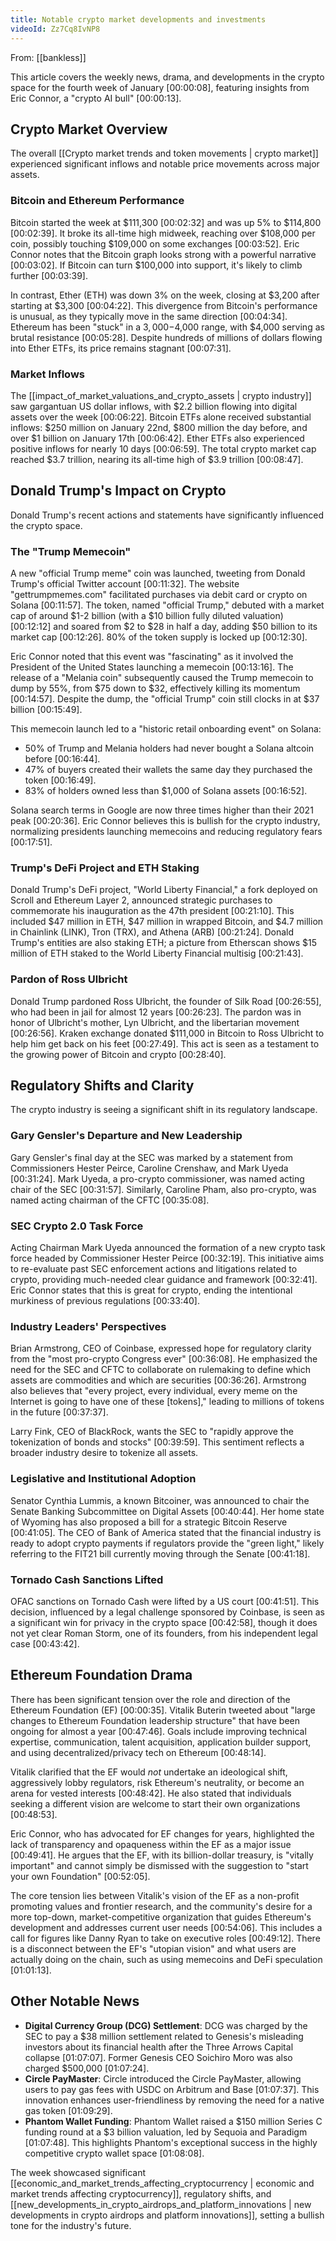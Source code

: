 ```yaml
---
title: Notable crypto market developments and investments
videoId: Zz7Cq8IvNP8
---
```


From: [[bankless]] <br/> 

This article covers the weekly news, drama, and developments in the crypto space for the fourth week of January <a class="yt-timestamp" data-t="00:00:08">[00:00:08]</a>, featuring insights from Eric Connor, a "crypto AI bull" <a class="yt-timestamp" data-t="00:00:13">[00:00:13]</a>.

## Crypto Market Overview

The overall [[Crypto market trends and token movements | crypto market]] experienced significant inflows and notable price movements across major assets.

### Bitcoin and Ethereum Performance
Bitcoin started the week at $111,300 <a class="yt-timestamp" data-t="00:02:32">[00:02:32]</a> and was up 5% to $114,800 <a class="yt-timestamp" data-t="00:02:39">[00:02:39]</a>. It broke its all-time high midweek, reaching over $108,000 per coin, possibly touching $109,000 on some exchanges <a class="yt-timestamp" data-t="00:03:52">[00:03:52]</a>. Eric Connor notes that the Bitcoin graph looks strong with a powerful narrative <a class="yt-timestamp" data-t="00:03:02">[00:03:02]</a>. If Bitcoin can turn $100,000 into support, it's likely to climb further <a class="yt-timestamp" data-t="00:03:39">[00:03:39]</a>.

In contrast, Ether (ETH) was down 3% on the week, closing at $3,200 after starting at $3,300 <a class="yt-timestamp" data-t="00:04:22">[00:04:22]</a>. This divergence from Bitcoin's performance is unusual, as they typically move in the same direction <a class="yt-timestamp" data-t="00:04:34">[00:04:34]</a>. Ethereum has been "stuck" in a $3,000-$4,000 range, with $4,000 serving as brutal resistance <a class="yt-timestamp" data-t="00:05:28">[00:05:28]</a>. Despite hundreds of millions of dollars flowing into Ether ETFs, its price remains stagnant <a class="yt-timestamp" data-t="00:07:31">[00:07:31]</a>.

### Market Inflows
The [[impact_of_market_valuations_and_crypto_assets | crypto industry]] saw gargantuan US dollar inflows, with $2.2 billion flowing into digital assets over the week <a class="yt-timestamp" data-t="00:06:22">[00:06:22]</a>. Bitcoin ETFs alone received substantial inflows: $250 million on January 22nd, $800 million the day before, and over $1 billion on January 17th <a class="yt-timestamp" data-t="00:06:42">[00:06:42]</a>. Ether ETFs also experienced positive inflows for nearly 10 days <a class="yt-timestamp" data-t="00:06:59">[00:06:59]</a>. The total crypto market cap reached $3.7 trillion, nearing its all-time high of $3.9 trillion <a class="yt-timestamp" data-t="00:08:47">[00:08:47]</a>.

## Donald Trump's Impact on Crypto
Donald Trump's recent actions and statements have significantly influenced the crypto space.

### The "Trump Memecoin"
A new "official Trump meme" coin was launched, tweeting from Donald Trump's official Twitter account <a class="yt-timestamp" data-t="00:11:32">[00:11:32]</a>. The website "gettrumpmemes.com" facilitated purchases via debit card or crypto on Solana <a class="yt-timestamp" data-t="00:11:57">[00:11:57]</a>. The token, named "official Trump," debuted with a market cap of around $1-2 billion (with a $10 billion fully diluted valuation) <a class="yt-timestamp" data-t="00:12:12">[00:12:12]</a> and soared from $2 to $28 in half a day, adding $50 billion to its market cap <a class="yt-timestamp" data-t="00:12:26">[00:12:26]</a>. 80% of the token supply is locked up <a class="yt-timestamp" data-t="00:12:30">[00:12:30]</a>.

Eric Connor noted that this event was "fascinating" as it involved the President of the United States launching a memecoin <a class="yt-timestamp" data-t="00:13:16">[00:13:16]</a>. The release of a "Melania coin" subsequently caused the Trump memecoin to dump by 55%, from $75 down to $32, effectively killing its momentum <a class="yt-timestamp" data-t="00:14:57">[00:14:57]</a>. Despite the dump, the "official Trump" coin still clocks in at $37 billion <a class="yt-timestamp" data-t="00:15:49">[00:15:49]</a>.

This memecoin launch led to a "historic retail onboarding event" on Solana:
*   50% of Trump and Melania holders had never bought a Solana altcoin before <a class="yt-timestamp" data-t="00:16:44">[00:16:44]</a>.
*   47% of buyers created their wallets the same day they purchased the token <a class="yt-timestamp" data-t="00:16:49">[00:16:49]</a>.
*   83% of holders owned less than $1,000 of Solana assets <a class="yt-timestamp" data-t="00:16:52">[00:16:52]</a>.

Solana search terms in Google are now three times higher than their 2021 peak <a class="yt-timestamp" data-t="00:20:36">[00:20:36]</a>. Eric Connor believes this is bullish for the crypto industry, normalizing presidents launching memecoins and reducing regulatory fears <a class="yt-timestamp" data-t="00:17:51">[00:17:51]</a>.

### Trump's DeFi Project and ETH Staking
Donald Trump's DeFi project, "World Liberty Financial," a fork deployed on Scroll and Ethereum Layer 2, announced strategic purchases to commemorate his inauguration as the 47th president <a class="yt-timestamp" data-t="00:21:10">[00:21:10]</a>. This included $47 million in ETH, $47 million in wrapped Bitcoin, and $4.7 million in Chainlink (LINK), Tron (TRX), and Athena (ARB) <a class="yt-timestamp" data-t="00:21:24">[00:21:24]</a>. Donald Trump's entities are also staking ETH; a picture from Etherscan shows $15 million of ETH staked to the World Liberty Financial multisig <a class="yt-timestamp" data-t="00:21:43">[00:21:43]</a>.

### Pardon of Ross Ulbricht
Donald Trump pardoned Ross Ulbricht, the founder of Silk Road <a class="yt-timestamp" data-t="00:26:55">[00:26:55]</a>, who had been in jail for almost 12 years <a class="yt-timestamp" data-t="00:26:23">[00:26:23]</a>. The pardon was in honor of Ulbricht's mother, Lyn Ulbricht, and the libertarian movement <a class="yt-timestamp" data-t="00:26:56">[00:26:56]</a>. Kraken exchange donated $111,000 in Bitcoin to Ross Ulbricht to help him get back on his feet <a class="yt-timestamp" data-t="00:27:49">[00:27:49]</a>. This act is seen as a testament to the growing power of Bitcoin and crypto <a class="yt-timestamp" data-t="00:28:40">[00:28:40]</a>.

## Regulatory Shifts and Clarity
The crypto industry is seeing a significant shift in its regulatory landscape.

### Gary Gensler's Departure and New Leadership
Gary Gensler's final day at the SEC was marked by a statement from Commissioners Hester Peirce, Caroline Crenshaw, and Mark Uyeda <a class="yt-timestamp" data-t="00:31:24">[00:31:24]</a>. Mark Uyeda, a pro-crypto commissioner, was named acting chair of the SEC <a class="yt-timestamp" data-t="00:31:57">[00:31:57]</a>. Similarly, Caroline Pham, also pro-crypto, was named acting chairman of the CFTC <a class="yt-timestamp" data-t="00:35:08">[00:35:08]</a>.

### SEC Crypto 2.0 Task Force
Acting Chairman Mark Uyeda announced the formation of a new crypto task force headed by Commissioner Hester Peirce <a class="yt-timestamp" data-t="00:32:19">[00:32:19]</a>. This initiative aims to re-evaluate past SEC enforcement actions and litigations related to crypto, providing much-needed clear guidance and framework <a class="yt-timestamp" data-t="00:32:41">[00:32:41]</a>. Eric Connor states that this is great for crypto, ending the intentional murkiness of previous regulations <a class="yt-timestamp" data-t="00:33:40">[00:33:40]</a>.

### Industry Leaders' Perspectives
Brian Armstrong, CEO of Coinbase, expressed hope for regulatory clarity from the "most pro-crypto Congress ever" <a class="yt-timestamp" data-t="00:36:08">[00:36:08]</a>. He emphasized the need for the SEC and CFTC to collaborate on rulemaking to define which assets are commodities and which are securities <a class="yt-timestamp" data-t="00:36:26">[00:36:26]</a>. Armstrong also believes that "every project, every individual, every meme on the Internet is going to have one of these [tokens]," leading to millions of tokens in the future <a class="yt-timestamp" data-t="00:37:37">[00:37:37]</a>.

Larry Fink, CEO of BlackRock, wants the SEC to "rapidly approve the tokenization of bonds and stocks" <a class="yt-timestamp" data-t="00:39:59">[00:39:59]</a>. This sentiment reflects a broader industry desire to tokenize all assets.

### Legislative and Institutional Adoption
Senator Cynthia Lummis, a known Bitcoiner, was announced to chair the Senate Banking Subcommittee on Digital Assets <a class="yt-timestamp" data-t="00:40:44">[00:40:44]</a>. Her home state of Wyoming has also proposed a bill for a strategic Bitcoin Reserve <a class="yt-timestamp" data-t="00:41:05">[00:41:05]</a>. The CEO of Bank of America stated that the financial industry is ready to adopt crypto payments if regulators provide the "green light," likely referring to the FIT21 bill currently moving through the Senate <a class="yt-timestamp" data-t="00:41:18">[00:41:18]</a>.

### Tornado Cash Sanctions Lifted
OFAC sanctions on Tornado Cash were lifted by a US court <a class="yt-timestamp" data-t="00:41:51">[00:41:51]</a>. This decision, influenced by a legal challenge sponsored by Coinbase, is seen as a significant win for privacy in the crypto space <a class="yt-timestamp" data-t="00:42:58">[00:42:58]</a>, though it does not yet clear Roman Storm, one of its founders, from his independent legal case <a class="yt-timestamp" data-t="00:43:42">[00:43:42]</a>.

## Ethereum Foundation Drama
There has been significant tension over the role and direction of the Ethereum Foundation (EF) <a class="yt-timestamp" data-t="00:00:35">[00:00:35]</a>. Vitalik Buterin tweeted about "large changes to Ethereum Foundation leadership structure" that have been ongoing for almost a year <a class="yt-timestamp" data-t="00:47:46">[00:47:46]</a>. Goals include improving technical expertise, communication, talent acquisition, application builder support, and using decentralized/privacy tech on Ethereum <a class="yt-timestamp" data-t="00:48:14">[00:48:14]</a>.

Vitalik clarified that the EF would *not* undertake an ideological shift, aggressively lobby regulators, risk Ethereum's neutrality, or become an arena for vested interests <a class="yt-timestamp" data-t="00:48:42">[00:48:42]</a>. He also stated that individuals seeking a different vision are welcome to start their own organizations <a class="yt-timestamp" data-t="00:48:53">[00:48:53]</a>.

Eric Connor, who has advocated for EF changes for years, highlighted the lack of transparency and opaqueness within the EF as a major issue <a class="yt-timestamp" data-t="00:49:41">[00:49:41]</a>. He argues that the EF, with its billion-dollar treasury, is "vitally important" and cannot simply be dismissed with the suggestion to "start your own Foundation" <a class="yt-timestamp" data-t="00:52:05">[00:52:05]</a>.

The core tension lies between Vitalik's vision of the EF as a non-profit promoting values and frontier research, and the community's desire for a more top-down, market-competitive organization that guides Ethereum's development and addresses current user needs <a class="yt-timestamp" data-t="00:54:06">[00:54:06]</a>. This includes a call for figures like Danny Ryan to take on executive roles <a class="yt-timestamp" data-t="00:49:12">[00:49:12]</a>. There is a disconnect between the EF's "utopian vision" and what users are actually doing on the chain, such as using memecoins and DeFi speculation <a class="yt-timestamp" data-t="01:01:13">[01:01:13]</a>.

## Other Notable News

*   **Digital Currency Group (DCG) Settlement**: DCG was charged by the SEC to pay a $38 million settlement related to Genesis's misleading investors about its financial health after the Three Arrows Capital collapse <a class="yt-timestamp" data-t="01:07:07">[01:07:07]</a>. Former Genesis CEO Soichiro Moro was also charged $500,000 <a class="yt-timestamp" data-t="01:07:24">[01:07:24]</a>.
*   **Circle PayMaster**: Circle introduced the Circle PayMaster, allowing users to pay gas fees with USDC on Arbitrum and Base <a class="yt-timestamp" data-t="01:07:37">[01:07:37]</a>. This innovation enhances user-friendliness by removing the need for a native gas token <a class="yt-timestamp" data-t="01:09:29">[01:09:29]</a>.
*   **Phantom Wallet Funding**: Phantom Wallet raised a $150 million Series C funding round at a $3 billion valuation, led by Sequoia and Paradigm <a class="yt-timestamp" data-t="01:07:48">[01:07:48]</a>. This highlights Phantom's exceptional success in the highly competitive crypto wallet space <a class="yt-timestamp" data-t="01:08:08">[01:08:08]</a>.

The week showcased significant [[economic_and_market_trends_affecting_cryptocurrency | economic and market trends affecting cryptocurrency]], regulatory shifts, and [[new_developments_in_crypto_airdrops_and_platform_innovations | new developments in crypto airdrops and platform innovations]], setting a bullish tone for the industry's future.